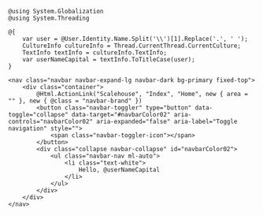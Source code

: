     @using System.Globalization
    @using System.Threading

    @{
        var user = @User.Identity.Name.Split('\\')[1].Replace('.', ' ');
        CultureInfo cultureInfo = Thread.CurrentThread.CurrentCulture;
        TextInfo textInfo = cultureInfo.TextInfo;
        var userNameCapital = textInfo.ToTitleCase(user);
    }

    <nav class="navbar navbar-expand-lg navbar-dark bg-primary fixed-top">
        <div class="container">
            @Html.ActionLink("Scalehouse", "Index", "Home", new { area = "" }, new { @class = "navbar-brand" })
            <button class="navbar-toggler" type="button" data-toggle="collapse" data-target="#navbarColor02" aria-controls="navbarColor02" aria-expanded="false" aria-label="Toggle navigation" style="">
                <span class="navbar-toggler-icon"></span>
            </button>
            <div class="collapse navbar-collapse" id="navbarColor02">
                <ul class="navbar-nav ml-auto">
                    <li class="text-white">
                        Hello, @userNameCapital
                    </li>
                </ul>
            </div>
        </div>
    </nav>

